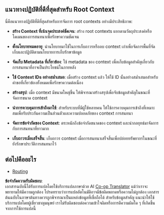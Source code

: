 <!--
CO_OP_TRANSLATOR_METADATA:
{
  "original_hash": "e1cbc99fa7185139ad6d539eca09a2b3",
  "translation_date": "2025-06-02T20:27:30+00:00",
  "source_file": "05-AdvancedTopics/mcp-root-contexts/README.md",
  "language_code": "th"
}
-->
## แนวทางปฏิบัติที่ดีที่สุดสำหรับ Root Context

นี่คือแนวทางปฏิบัติที่ดีที่สุดสำหรับการจัดการ root contexts อย่างมีประสิทธิภาพ:

- **สร้าง Context ที่เน้นจุดประสงค์ชัดเจน**: สร้าง root contexts แยกตามวัตถุประสงค์หรือโดเมนของการสนทนาเพื่อรักษาความชัดเจน

- **ตั้งนโยบายหมดอายุ**: นำนโยบายมาใช้ในการเก็บถาวรหรือลบ context เก่าเพื่อจัดการพื้นที่จัดเก็บและปฏิบัติตามนโยบายการเก็บรักษาข้อมูล

- **จัดเก็บ Metadata ที่เกี่ยวข้อง**: ใช้ metadata ของ context เพื่อเก็บข้อมูลสำคัญเกี่ยวกับการสนทนาที่อาจเป็นประโยชน์ในภายหลัง

- **ใช้ Context IDs อย่างสม่ำเสมอ**: เมื่อสร้าง context แล้ว ให้ใช้ ID นั้นอย่างสม่ำเสมอสำหรับคำขอที่เกี่ยวข้องทั้งหมดเพื่อรักษาความต่อเนื่อง

- **สร้างสรุป**: เมื่อ context มีขนาดใหญ่ขึ้น ให้พิจารณาสร้างสรุปเพื่อจับข้อมูลสำคัญในขณะที่จัดการขนาด context

- **นำการควบคุมการเข้าถึงมาใช้**: สำหรับระบบที่มีผู้ใช้หลายคน ให้ใช้การควบคุมการเข้าถึงที่เหมาะสมเพื่อรับประกันความเป็นส่วนตัวและความปลอดภัยของ context การสนทนา

- **จัดการข้อจำกัดของ Context**: ตระหนักถึงข้อจำกัดขนาดของ context และนำกลยุทธ์มาจัดการกับการสนทนาที่ยาวมาก

- **เก็บถาวรเมื่อเสร็จสิ้น**: เก็บถาวร context เมื่อการสนทนาเสร็จสิ้นเพื่อปล่อยทรัพยากรในขณะที่ยังรักษาประวัติการสนทนาไว้

## ต่อไปคืออะไร

- [Routing](../mcp-routing/README.md)

**ข้อจำกัดความรับผิดชอบ**:  
เอกสารฉบับนี้ได้รับการแปลโดยใช้บริการแปลภาษาด้วย AI [Co-op Translator](https://github.com/Azure/co-op-translator) แม้ว่าเราจะพยายามให้มีความถูกต้อง โปรดทราบว่าการแปลอัตโนมัติอาจมีข้อผิดพลาดหรือความไม่ถูกต้อง เอกสารต้นฉบับในภาษาต้นทางควรถูกพิจารณาเป็นแหล่งข้อมูลที่เชื่อถือได้ สำหรับข้อมูลสำคัญ แนะนำให้ใช้บริการแปลโดยผู้เชี่ยวชาญมนุษย์ เราไม่รับผิดชอบต่อความเข้าใจผิดหรือการตีความผิดใด ๆ ที่เกิดขึ้นจากการใช้การแปลนี้
